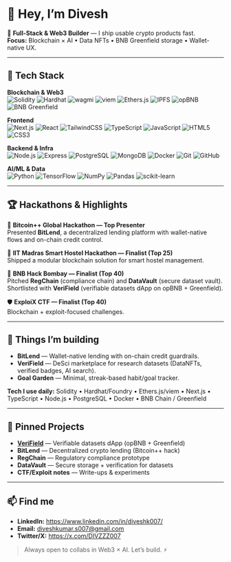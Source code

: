 # 👋 Hey, I’m Divesh 

🚀 **Full-Stack & Web3 Builder** — I ship usable crypto products fast.  
**Focus:** Blockchain × AI • Data NFTs • BNB Greenfield storage • Wallet-native UX.

---

## 🧰 Tech Stack

**Blockchain & Web3**  
![Solidity](https://img.shields.io/badge/Solidity-363636?logo=solidity&logoColor=white)
![Hardhat](https://img.shields.io/badge/Hardhat-F7DF1E?logo=hardhat&logoColor=black)
![wagmi](https://img.shields.io/badge/wagmi-000?logo=react&logoColor=white)
![viem](https://img.shields.io/badge/Viem-2C2C2C?logo=ethereum&logoColor=white)
![Ethers.js](https://img.shields.io/badge/Ethers.js-2536A6?logo=ethers&logoColor=white)
![IPFS](https://img.shields.io/badge/IPFS-65C2CB?logo=ipfs&logoColor=white)
![opBNB](https://img.shields.io/badge/opBNB-F0B90B?logo=binance&logoColor=white)
![BNB Greenfield](https://img.shields.io/badge/BNB%20Greenfield-1E1E1E?logo=binance&logoColor=F0B90B)

**Frontend**  
![Next.js](https://img.shields.io/badge/Next.js-000000?logo=nextdotjs&logoColor=white)
![React](https://img.shields.io/badge/React-20232A?logo=react&logoColor=61DAFB)
![TailwindCSS](https://img.shields.io/badge/TailwindCSS-06B6D4?logo=tailwindcss&logoColor=white)
![TypeScript](https://img.shields.io/badge/TypeScript-3178C6?logo=typescript&logoColor=white)
![JavaScript](https://img.shields.io/badge/JavaScript-F7DF1E?logo=javascript&logoColor=black)
![HTML5](https://img.shields.io/badge/HTML5-E34F26?logo=html5&logoColor=white)
![CSS3](https://img.shields.io/badge/CSS3-1572B6?logo=css3&logoColor=white)

**Backend & Infra**  
![Node.js](https://img.shields.io/badge/Node.js-43853D?logo=node.js&logoColor=white)
![Express](https://img.shields.io/badge/Express-404D59?logo=express&logoColor=white)
![PostgreSQL](https://img.shields.io/badge/PostgreSQL-4169E1?logo=postgresql&logoColor=white)
![MongoDB](https://img.shields.io/badge/MongoDB-4EA94B?logo=mongodb&logoColor=white)
![Docker](https://img.shields.io/badge/Docker-2496ED?logo=docker&logoColor=white)
![Git](https://img.shields.io/badge/Git-F05032?logo=git&logoColor=white)
![GitHub](https://img.shields.io/badge/GitHub-181717?logo=github&logoColor=white)

**AI/ML & Data**  
![Python](https://img.shields.io/badge/Python-3776AB?logo=python&logoColor=white)
![TensorFlow](https://img.shields.io/badge/TensorFlow-FF6F00?logo=tensorflow&logoColor=white)
![NumPy](https://img.shields.io/badge/NumPy-013243?logo=numpy&logoColor=white)
![Pandas](https://img.shields.io/badge/Pandas-150458?logo=pandas&logoColor=white)
![scikit-learn](https://img.shields.io/badge/scikit--learn-F7931E?logo=scikitlearn&logoColor=white)

---

## 🏆 Hackathons & Highlights

🥇 **Bitcoin++ Global Hackathon — Top Presenter**  
Presented **BitLend**, a decentralized lending platform with wallet-native flows and on-chain credit control.

🏅 **IIT Madras Smart Hostel Hackathon — Finalist (Top 25)**  
Shipped a modular blockchain solution for smart hostel management.

🏅 **BNB Hack Bombay — Finalist (Top 40)**  
Pitched **RegChain** (compliance chain) and **DataVault** (secure dataset vault).  
Shortlisted with **VeriField** (verifiable datasets dApp on opBNB + Greenfield).

🛡️ **ExploiX CTF — Finalist (Top 40)**  
Blockchain + exploit-focused challenges.

---

## 🚧 Things I’m building

- **BitLend** — Wallet-native lending with on-chain credit guardrails.  
- **VeriField** — DeSci marketplace for research datasets (DataNFTs, verified badges, AI search).  
- **Goal Garden** — Minimal, streak-based habit/goal tracker.

**Tech I use daily:** Solidity • Hardhat/Foundry • Ethers.js/viem • Next.js • TypeScript • Node.js • PostgreSQL • Docker • BNB Chain / Greenfield

---

## 📌 Pinned Projects

- [**VeriField**](https://github.com/DiveshK007/verifield) — Verifiable datasets dApp (opBNB + Greenfield)  
- **BitLend** — Decentralized crypto lending (Bitcoin++ hack)  
- **RegChain** — Regulatory compliance prototype  
- **DataVault** — Secure storage + verification for datasets  
- **CTF/Exploit notes** — Write-ups & experiments

---

## 📫 Find me

- **LinkedIn:** https://www.linkedin.com/in/diveshk007/
- **Email:** diveshkumar.s007@gmail.com
- **Twitter/X:** https://x.com/DIVZZZ007
> Always open to collabs in Web3 × AI. Let’s build. ⚡
